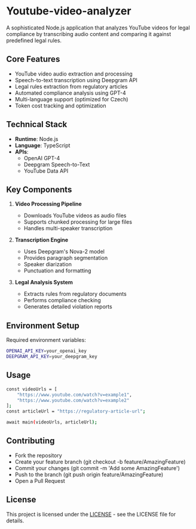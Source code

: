 # Youtube-video-analyzer

A sophisticated Node.js application that analyzes YouTube videos for legal compliance by transcribing audio content and comparing it against predefined legal rules.

## Core Features

- YouTube video audio extraction and processing
- Speech-to-text transcription using Deepgram API
- Legal rules extraction from regulatory articles
- Automated compliance analysis using GPT-4
- Multi-language support (optimized for Czech)
- Token cost tracking and optimization

## Technical Stack

- **Runtime**: Node.js
- **Language**: TypeScript
- **APIs**:
  - OpenAI GPT-4
  - Deepgram Speech-to-Text
  - YouTube Data API

## Key Components

1. **Video Processing Pipeline**
   - Downloads YouTube videos as audio files
   - Supports chunked processing for large files
   - Handles multi-speaker transcription

2. **Transcription Engine**
   - Uses Deepgram's Nova-2 model
   - Provides paragraph segmentation
   - Speaker diarization
   - Punctuation and formatting

3. **Legal Analysis System**
   - Extracts rules from regulatory documents
   - Performs compliance checking
   - Generates detailed violation reports

## Environment Setup

Required environment variables:
```bash
OPENAI_API_KEY=your_openai_key
DEEPGRAM_API_KEY=your_deepgram_key
```

## Usage

```bash
const videoUrls = [
    "https://www.youtube.com/watch?v=example1",
    "https://www.youtube.com/watch?v=example2"
];
const articleUrl = "https://regulatory-article-url";

await main(videoUrls, articleUrl);
```

## Contributing
- Fork the repository
- Create your feature branch (git checkout -b feature/AmazingFeature)
- Commit your changes (git commit -m 'Add some AmazingFeature')
- Push to the branch (git push origin feature/AmazingFeature)
- Open a Pull Request

## License
This project is licensed under the [LICENSE](https://github.com/0xichikawa/Youtube-video-analyzer/blob/master/LICENSE) - see the LICENSE file for details.
